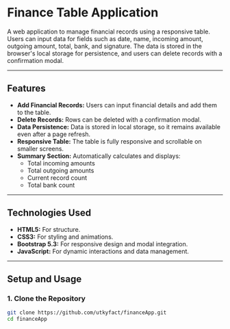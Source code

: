 # Finance Table Application

A web application to manage financial records using a responsive table. Users can input data for fields such as date, name, incoming amount, outgoing amount, total, bank, and signature. The data is stored in the browser's local storage for persistence, and users can delete records with a confirmation modal.

---

## Features

- **Add Financial Records:** Users can input financial details and add them to the table.
- **Delete Records:** Rows can be deleted with a confirmation modal.
- **Data Persistence:** Data is stored in local storage, so it remains available even after a page refresh.
- **Responsive Table:** The table is fully responsive and scrollable on smaller screens.
- **Summary Section:** Automatically calculates and displays:
  - Total incoming amounts
  - Total outgoing amounts
  - Current record count
  - Total bank count

---

## Technologies Used

- **HTML5:** For structure.
- **CSS3:** For styling and animations.
- **Bootstrap 5.3:** For responsive design and modal integration.
- **JavaScript:** For dynamic interactions and data management.

---

## Setup and Usage

### 1. Clone the Repository
```bash
git clone https://github.com/utkyfact/financeApp.git
cd financeApp
